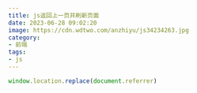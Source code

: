 ```yaml
---
title: js返回上一页并刷新页面
date: 2023-06-28 09:02:20
image: https://cdn.wdtwo.com/anzhiyu/js34234263.jpg
category: 
- 前端
tags: 
- js
---
```


```js
window.location.replace(document.referrer)
```
